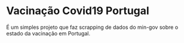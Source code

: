 # Vacinação Covid19 Portugal

É um simples projeto que faz scrapping de dados do min-gov sobre o estado da vacinação em Portugal.
